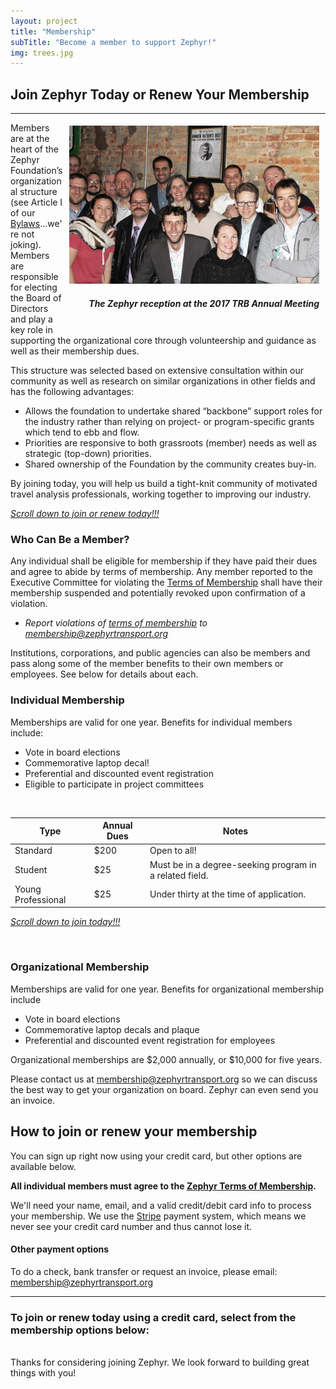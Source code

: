 ```yaml
---
layout: project
title: "Membership"
subTitle: "Become a member to support Zephyr!"
img: trees.jpg
---
```


## Join Zephyr Today or Renew Your Membership

---

<div style="float:right; margin: 5px 10px;">
<img src="/img/reception.jpg" width="400px" />
<h5 style="text-align:right;"><i>The Zephyr reception at the 2017 TRB Annual Meeting</i></h5>
</div>

Members are at the heart of the Zephyr Foundation’s organizational structure (see Article I of our [Bylaws](/bylaws)...we're not joking). Members are responsible for electing the Board of Directors and play a key role in supporting the organizational core through volunteership and guidance as well as their membership dues.

This structure was selected based on extensive consultation within our community as well as research on similar organizations in other fields and has the following advantages:

- Allows the foundation to undertake shared “backbone” support roles for the industry rather than relying on project- or program-specific grants which tend to ebb and flow.
- Priorities are responsive to both grassroots (member) needs as well as strategic (top-down) priorities.
- Shared ownership of the Foundation by the community creates buy-in.

By joining today, you will help us build a tight-knit community of motivated travel analysis professionals, working together to improving our industry.

[_Scroll down to join or renew today!!!_](#join)

### Who Can Be a Member?

Any individual shall be eligible for membership if they have paid their dues and agree to abide by terms of membership. Any member reported to the Executive Committee for violating the [Terms of Membership](/terms-of-membership) shall have their membership suspended and potentially revoked upon confirmation of a violation.

- _Report violations of [terms of membership](/terms-of-membership) to [membership@zephyrtransport.org](mailto:membership@zephyrtransport.org)_

Institutions, corporations, and public agencies can also be members and pass along some of the member benefits to their own members or employees. See below for details about each.

### Individual Membership

Memberships are valid for one year. Benefits for individual members include:

- Vote in board elections
- Commemorative laptop decal!
- Preferential and discounted event registration
- Eligible to participate in project committees

<br/>

| **Type** | **Annual Dues** | **Notes**                                               |
| -------- | --------------- | ------------------------------------------------------- |
| Standard | \$200           | Open to all!                                            |
| Student  | \$25            | Must be in a degree-seeking program in a related field. |
| Young Professional | \$25            | Under thirty at the time of application.                |

[_Scroll down to join today!!!_](#join)

<br/>

### Organizational Membership

Memberships are valid for one year. Benefits for organizational membership include

- Vote in board elections
- Commemorative laptop decals and plaque
- Preferential and discounted event registration for employees
<!-- * - Website listing [add back when we start doing this]-->

Organizational memberships are $2,000 annually, or $10,000 for five years.<br/>

Please contact us at [membership@zephyrtransport.org](mailto:membership@zephyrtransport.org) so we can discuss the best way to get your organization on board. Zephyr can even send you an invoice.

<a id="join"></a> <!-- #join anchor -->

## How to join or renew your membership

You can sign up right now using your credit card, but other options are available below.

**All individual members must agree to the [Zephyr Terms of Membership](/terms-of-membership).**

We'll need your name, email, and a valid credit/debit card info to process your membership. We use the [Stripe](https://stripe.com) payment system, which means we never see your credit card number and thus cannot lose it.

#### Other payment options

To do a check, bank transfer or request an invoice, please email: [membership@zephyrtransport.org](mailto:membership@zephyrtransport.org)

<!-- stripe -->

---

### To join or renew today using a credit card, select from the membership options below:


<script async src="https://js.stripe.com/v3/pricing-table.js"></script>
<stripe-pricing-table pricing-table-id="prctbl_1Mk9GoCdFkr743p9Ge2LiXYD"
publishable-key="pk_live_qT7xpgL72eNH765lj0s9EaT4">
</stripe-pricing-table>


<br/>
Thanks for considering joining Zephyr. We look forward to building great things with you!

<br/><br/><br/><br/><br/>

<!-- wake up. heroku server! -->
<img src="{{site.post_url}}wakeup" style="display:none">

<!-- Hide form until terms are approved -->

<script src="https://code.jquery.com/jquery-1.11.3.js"></script>
<script>
    $(document).ready(function(){
        $("#terms-1").click(function (){
            if ($("#terms-1").prop("checked")){
                $("#stripe-1").show();
            }else{
                $("#stripe-1").hide();
            }
        });

    $(document).ready(function(){
        $("#terms-2").click(function (){
            if ($("#terms-2").prop("checked")){
                $("#stripe-2").show();
            }else{
                $("#stripe-2").hide();
            }
        });
    });

});
</script>

